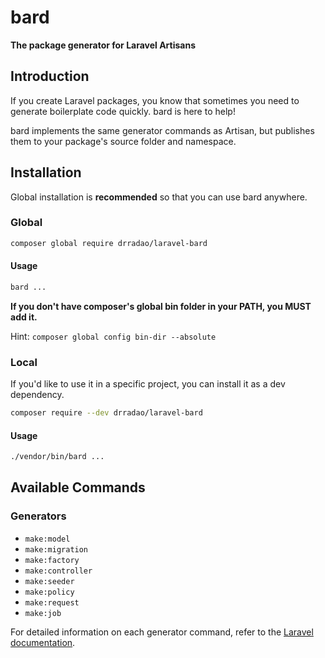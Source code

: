 # bard

**The package generator for Laravel Artisans**

## Introduction

If you create Laravel packages, you know that sometimes you need to generate boilerplate code quickly. bard is here to help!

bard implements the same generator commands as Artisan, but publishes them to your package's source folder and namespace.

## Installation

Global installation is **recommended** so that you can use bard anywhere.

### Global

```bash
composer global require drradao/laravel-bard
```

#### Usage

```bash
bard ...
```

**If you don't have composer's global bin folder in your PATH, you MUST add it.**

Hint: `composer global config bin-dir --absolute`

### Local

If you'd like to use it in a specific project, you can install it as a dev dependency.

```bash
composer require --dev drradao/laravel-bard
```

#### Usage

```bash
./vendor/bin/bard ...
```

## Available Commands

### Generators

- `make:model`
- `make:migration`
- `make:factory`
- `make:controller`
- `make:seeder`
- `make:policy`
- `make:request`
- `make:job`

For detailed information on each generator command, refer to the [Laravel documentation](https://laravel.com/docs).
